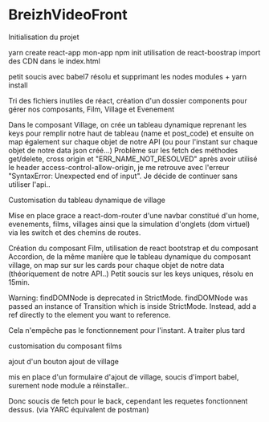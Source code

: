 # BreizhVideoFront

Initialisation du projet

yarn create react-app mon-app
npm init
utilisation de react-boostrap
import des CDN dans le index.html

petit soucis avec babel7 résolu et supprimant les nodes modules + yarn install

Tri des fichiers inutiles de réact, création d'un dossier components pour gérer nos composants, Film, Village et Evenement

Dans le composant Village, on crée un tableau dynamique reprenant les keys pour remplir notre haut de tableau (name et post_code)
et ensuite on map également sur chaque objet de notre API (ou pour l'instant sur chaque objet de notre data json créé...)
Problème sur les fetch des méthodes get/delete, cross origin et "ERR_NAME_NOT_RESOLVED" après avoir utilisé le header access-control-allow-origin, je me retrouve avec l'erreur "SyntaxError: Unexpected end of input".
Je décide de continuer sans utiliser l'api..

Customisation du tableau dynamique de village

Mise en place grace a react-dom-router d'une navbar constitué d'un home, evenements, films, villages ainsi que la simulation d'onglets (dom virtuel) via les switch et des chemins de routes.

Création du composant Film, utilisation de react bootstrap et du composant Accordion, de la même manière que le tableau dynamique du composant village, on map sur sur les cards pour chaque objet de notre data (théoriquement de notre API..)
Petit soucis sur les keys uniques, résolu en 15min.

Warning: findDOMNode is deprecated in StrictMode. findDOMNode was passed an instance of Transition which is inside StrictMode. Instead, add a ref directly to the element you want to reference.

Cela n'empêche pas le fonctionnement pour l'instant. A traiter plus tard 

customisation du composant films

ajout d'un bouton ajout de village

mis en place d'un formulaire d'ajout de village, soucis d'import babel, surement node module a réinstaller..

Donc soucis de fetch pour le back, cependant les requetes fonctionnent dessus. (via YARC équivalent de postman)

